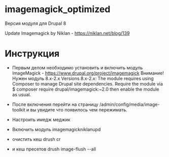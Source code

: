 # imagemagick_optimized

Версия модуля для Drupal 8

Update Imagemagick by Niklan - https://niklan.net/blog/139

# Инструкция

* Первым делом необходимо установить и включить модуль ImageMagick - https://www.drupal.org/project/imagemagick
Внимание! Нужен модуль 8.x-2.x
Versions 8.x-2.x: The module requires using Composer to manage Drupal site dependencies. Require the module via
$ composer require drupal/imagemagick:~2.0
then enable the module as usual.

*  После включения перейти на страницу /admin/config/media/image-toolkit и вы увидите что появилось чем пережимать.
* Настроить имедж меджик
* Включить модуль imagemagickniklanupd
* очистить кеш drush cr
* и кеш пресетов drush image-flush --all